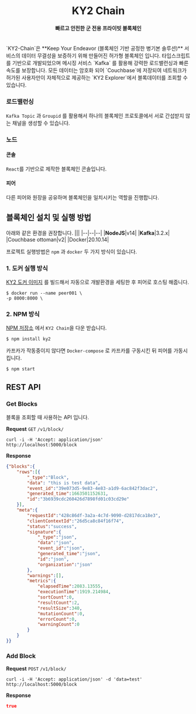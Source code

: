 
<h1 align="center">KY2 Chain</h1>
<h4 align="center">빠르고 안전한 군 전용 프라이빗 블록체인</h4>
<br/>
`KY2-Chain`은 **Keep Your Endeavor (블록체인 기반 공정한 병기본 솔루션)** 서비스의 데이터 무결성을 보증하기 위해 만들어진 허가형 블록체인 입니다.  타입스크립트를 기반으로 개발되었으며 메시징 서비스 `Kafka` 를 활용해 강력한 로드밸런싱과 빠른 속도를 보장합니다. 모든 데이터는 암호화 되어 `Couchbase`에 저장되여 네트워크가 허가된 사용자만이  자체적으로 제공하는 `KY2 Explorer`에서 블록데이터를 조회할 수 있습니다.

### 로드밸런싱
`Kafka Topic` 과 `Groupid`  를 활용해서 하나의 블록체인 프로토콜에서 서로 간섭받지 않는 채널을 생성할 수 있습니다.

### 노드
#### 콘솔
`React`를 기반으로 제작한 블록체인 콘솔입니다. 
#### 피어
다른 피어와 원장을 공유하며 블록체인을 일치시키는 역할을 진행합니다.

## 블록체인 설치 및 실행 방법
아래와 같은 환경을 권장합니다.
|||
|--|--|--|
|**NodeJS**|v14|
|**Kafka**|3.2.x|
|Couchbase ottoman|v2|
|Docker|20.10.14|

프로젝트 실행방법은 `npm` 과 `docker` 두 가지 방식이 있습니다.
### 1. 도커 실행 방식
[KY2 도커 이미지](https://hub.docker.com/) 를 빌드해서 자동으로 개발환경을 세팅한 후 피어로 호스팅 해줍니다.
```
$ docker run --name peer001 \
-p 8000:8000 \
```
### 2. NPM 방식
[NPM 저장소](https://www.npmjs.com/) 에서 `KY2 Chain`을 다운 받습니다.
```
$ npm install ky2
```
카프카가 작동중이지 않다면 `Docker-compose` 로 카프카를 구동시킨 뒤 피어를 가동시킵니다. 
```
$ npm start
```

## REST API
### Get Blocks
블록을 조회할 때 사용하는 API 입니다.

**Request**
`GET` `/v1/block/`
```shell
curl -i -H 'Accept: application/json' 
http://localhost:5000/block
```
**Response**
```json
{"blocks":{
	"rows":[{
		"_type":"Block",
		"data": "this is test data",
		"event_id":"39e073d5-9e83-4e83-a1d9-6ac842f3dac2",
		"generated_time":1663501152631,
		"id":"3b6939cdc260426d7898fd01c03cd29e"
	}],
	"meta":{
		"requestId":"428c86df-3a2a-4c7d-9090-d2817dca18e3",
		"clientContextId":"26d5ca8c84f16f74",
		"status":"success",
		"signature":{
			"_type":"json",
			"data":"json",
			"event_id":"json",
			"generated_time":"json",
			"id":"json",
			"organization":"json"
		},
		"warnings":[],
		"metrics":{
			"elapsedTime":2083.13555,
			"executionTime":1919.214984,
			"sortCount":0,
			"resultCount":2,
			"resultSize":340,
			"mutationCount":0,
			"errorCount":0,
			"warningCount":0
		}
	}
}}
```
### Add Block
**Request**
`POST` `/v1/block/`
```shell
curl -i -H 'Accept: application/json' -d 'data=test' 
http://localhost:5000/block
```
**Response**
```json
true
```